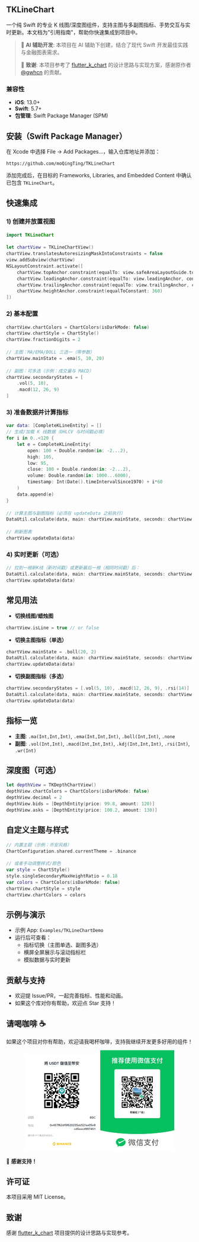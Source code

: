 ## TKLineChart

一个纯 Swift 的专业 K 线图/深度图组件，支持主图与多副图指标、手势交互与实时更新。本文档为"引用指南"，帮助你快速集成到项目中。

> 🤖 **AI 辅助开发**: 本项目在 AI 辅助下创建，结合了现代 Swift 开发最佳实践与金融图表需求。
> 
> 🙏 **致谢**: 本项目参考了 [flutter_k_chart](https://github.com/gwhcn/flutter_k_chart) 的设计思路与实现方案，感谢原作者 [@gwhcn](https://github.com/gwhcn) 的贡献。

### 兼容性
- **iOS**: 13.0+
- **Swift**: 5.7+
- **包管理**: Swift Package Manager (SPM)

## 安装（Swift Package Manager）
在 Xcode 中选择 File → Add Packages…，输入仓库地址并添加：

```
https://github.com/moQingTing/TKLineChart
```

添加完成后，在目标的 Frameworks, Libraries, and Embedded Content 中确认已包含 `TKLineChart`。

## 快速集成
### 1) 创建并放置视图
```swift
import TKLineChart

let chartView = TKLineChartView()
chartView.translatesAutoresizingMaskIntoConstraints = false
view.addSubview(chartView)
NSLayoutConstraint.activate([
    chartView.topAnchor.constraint(equalTo: view.safeAreaLayoutGuide.topAnchor),
    chartView.leadingAnchor.constraint(equalTo: view.leadingAnchor, constant: 12),
    chartView.trailingAnchor.constraint(equalTo: view.trailingAnchor, constant: -12),
    chartView.heightAnchor.constraint(equalToConstant: 360)
])
```

### 2) 基本配置
```swift
chartView.chartColors = ChartColors(isDarkMode: false)
chartView.chartStyle = ChartStyle()
chartView.fractionDigits = 2

// 主图：MA/EMA/BOLL 三选一（带参数）
chartView.mainState = .ema(5, 10, 20)

// 副图：可多选（示例：成交量与 MACD）
chartView.secondaryStates = [
    .vol(5, 10),
    .macd(12, 26, 9)
]
```

### 3) 准备数据并计算指标
```swift
var data: [CompleteKLineEntity] = []
// 生成/加载 K 线数据（OHLCV 与时间戳必填）
for i in 0..<120 {
    let e = CompleteKLineEntity(
        open: 100 + Double.random(in: -2...2),
        high: 105,
        low: 95,
        close: 100 + Double.random(in: -2...2),
        volume: Double.random(in: 1000...6000),
        timestamp: Int(Date().timeIntervalSince1970) + i*60
    )
    data.append(e)
}

// 计算主图与副图指标（必须在 updateData 之前执行）
DataUtil.calculate(data, main: chartView.mainState, seconds: chartView.secondaryStates)

// 刷新图表
chartView.updateData(data)
```

### 4) 实时更新（可选）
```swift
// 拉到一根新K线（新时间戳）或更新最后一根（相同时间戳）后：
DataUtil.calculate(data, main: chartView.mainState, seconds: chartView.secondaryStates)
chartView.updateData(data)
```

## 常见用法
- **切换线图/蜡烛图**
```swift
chartView.isLine = true // or false
```

- **切换主图指标（单选）**
```swift
chartView.mainState = .boll(20, 2)
DataUtil.calculate(data, main: chartView.mainState, seconds: chartView.secondaryStates)
chartView.updateData(data)
```

- **切换副图指标（多选）**
```swift
chartView.secondaryStates = [.vol(5, 10), .macd(12, 26, 9), .rsi(14)]
DataUtil.calculate(data, main: chartView.mainState, seconds: chartView.secondaryStates)
chartView.updateData(data)
```

## 指标一览
- **主图**: `.ma(Int,Int,Int)`, `.ema(Int,Int,Int)`, `.boll(Int,Int)`, `.none`
- **副图**: `.vol(Int,Int)`, `.macd(Int,Int,Int)`, `.kdj(Int,Int,Int)`, `.rsi(Int)`, `.wr(Int)`

## 深度图（可选）
```swift
let depthView = TKDepthChartView()
depthView.chartColors = ChartColors(isDarkMode: false)
depthView.decimal = 2
depthView.bids = [DepthEntity(price: 99.8, amount: 120)]
depthView.asks = [DepthEntity(price: 100.2, amount: 130)]
```

## 自定义主题与样式
```swift
// 内置主题（示例：币安风格）
ChartConfiguration.shared.currentTheme = .binance

// 或者手动调整样式/颜色
var style = ChartStyle()
style.singleSecondaryMaxHeightRatio = 0.18
var colors = ChartColors(isDarkMode: false)
chartView.chartStyle = style
chartView.chartColors = colors
```

## 示例与演示
- 示例 App: `Examples/TKLineChartDemo`
- 运行后可查看：
  - 指标切换（主图单选、副图多选）
  - 横屏全屏展示与滚动指标栏
  - 模拟数据与实时更新

## 贡献与支持
- 欢迎提 Issue/PR，一起完善指标、性能和动画。
- 如果这个库对你有帮助，欢迎点 Star 支持！

## 请喝咖啡 ☕️

如果这个项目对你有帮助，欢迎请我喝杯咖啡，支持我继续开发更多好用的组件！

<div align="center">
  <img src="images/0e5e143c1524158b418eecc882c02878.jpg" alt="USDT赞赏" width="200" />
  <img src="images/aaa625d4a14d2439b20af36c96ac998f.jpg" alt="微信赞赏" width="200" />
</div>

🙏 **感谢支持！**

## 许可证
本项目采用 MIT License。

## 致谢
感谢 [flutter_k_chart](https://github.com/gwhcn/flutter_k_chart) 项目提供的设计思路与实现参考。
